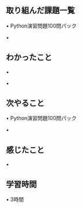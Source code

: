 ## 取り組んだ課題一覧
• Python演習問題100問パック

• 

## わかったこと
• 
		

• 

## 次やること
•  Python演習問題100問パック

• 

## 感じたこと
• 

## 学習時間
• 3時間